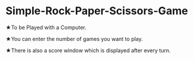 # Simple-Rock-Paper-Scissors-Game

★To be Played with a Computer.

★You can enter the number of games you want to play.

★There is also a score window which is displayed after every turn.
